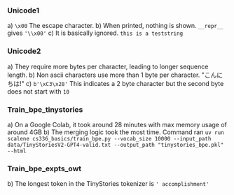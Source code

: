 ### Unicode1
a) `\x00` The escape character. 
b) When printed, nothing is shown. `__repr__` gives `'\\x00'`
c) It is basically ignored. `this is a teststring`

### Unicode2
a) They require more bytes per character, leading to longer sequence length.
b) Non ascii characters use more than 1 byte per character. "こんにちは!"
c) `b'\xC3\x28'` This indicates a 2 byte character but the second byte does not start with `10`

### Train_bpe_tinystories
a) On a Google Colab, it took around 28 minutes with max memory usage of around 4GB
b) The merging logic took the most time. Command ran `uv run scalene cs336_basics/train_bpe.py --vocab_size 10000 --input_path data/TinyStoriesV2-GPT4-valid.txt --output_path "tinystories_bpe.pkl" --html`

### Train_bpe_expts_owt

b) The longest token in the TinyStories tokenizer is `' accomplishment'`